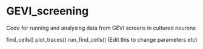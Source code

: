 # GEVI_screening
Code for running and analysing data from GEVI screens in cultured neurons

find_cells()
plot_traces()
run_find_cells() (Edit this to change parameters etc)
